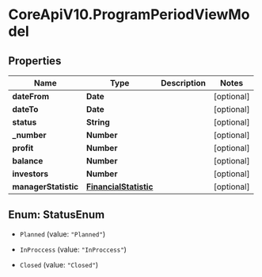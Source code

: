 # CoreApiV10.ProgramPeriodViewModel

## Properties
Name | Type | Description | Notes
------------ | ------------- | ------------- | -------------
**dateFrom** | **Date** |  | [optional] 
**dateTo** | **Date** |  | [optional] 
**status** | **String** |  | [optional] 
**_number** | **Number** |  | [optional] 
**profit** | **Number** |  | [optional] 
**balance** | **Number** |  | [optional] 
**investors** | **Number** |  | [optional] 
**managerStatistic** | [**FinancialStatistic**](FinancialStatistic.md) |  | [optional] 


<a name="StatusEnum"></a>
## Enum: StatusEnum


* `Planned` (value: `"Planned"`)

* `InProccess` (value: `"InProccess"`)

* `Closed` (value: `"Closed"`)




